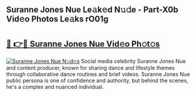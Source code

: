 ## Suranne Jones Nue Le𝚊k𝚎d N𝚞𝚍e - Part-X0b Vid𝚎o Photos Le𝚊ks rO01g

# <h2><a href="http://fb38km0.evod.top/?m=Suranne+Jones+Nue">🔗 👉🔴 Suranne Jones Nue Vid𝚎o Ph𝚘t𝚘s</a></h2>

[![Suranne Jones Nue N𝚞d𝚎s](https://i.imgur.com/8V9OHl7.gif)](http://fb38km0.evod.top/?m=Suranne+Jones+Nue)
Social media celebrity Suranne Jones Nue and content producer, known for sharing dance and lifestyle themes through collaborative dance routines and brief videos. Suranne Jones Nue public persona is one of confidence and authority, but behind the scenes, he's a complex and nuanced individual. 
